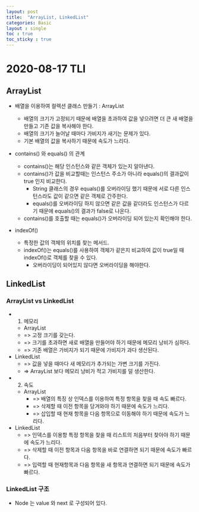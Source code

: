 ```yaml
---
layout: post
title:  "ArrayList, LinkedList"
categories: Basic
layout : single
toc : true 
toc_sticky : true
---
```


# 2020-08-17 TLI

## ArrayList
- 배열을 이용하여 컬렉션 클래스 만들기 : ArrayList
    - 배열의 크기가 고정되기 때문에 배열을 초과하여 값을 넣으려면 더 큰 새 배열을 만들고 기존 값을 복사해야 한다.
    - 배열의 크기가 늘어날 때마다 가비지가 새기는 문제가 있다.
    - 기본 배열의 값을 복사하기 때문에 속도가 느리다.

- contains() 와 equals() 의 관계
    - contains()는 해당 인스턴스와 같은 객체가 있는지 알아낸다.
    - contains()가 값을 비교할때는 인스턴스 주소가 아니라 equals()의 결과값이 true 인지 비교한다.
        - String 클래스의 경우 equals()를 오버라이딩 했기 때문에 서로 다른 인스턴스라도 값이 같으면 같은 객체로 간주한다.
        - equals()를 오버라이딩 하지 않으면 같은 값을 같더라도 인스턴스가 다르기 때문에 equals()의 결과가 false로 나온다.
    - contains()를 호출할 때는  equals()가 오버라이딩 되어 있는지 확인해야 한다.

- indexOf()
    - 특정한 값의 객체의 위치를 찾는 메서드.
    - indexOf()는 equals()를 사용하여 객체가 같은지 비교하여 값이 true일 때 indexOf()로 객체를 찾을 수 있다.
        - 오버라이딩이 되어있지 않다면 오버라이딩을 해야한다.

## LinkedList

### ArrayList vs LinkedList
- 1) 메모리
    - ArrayList
    - => 고정 크기를 갖는다.
    - => 크기를 초과하면 새로 배열을 만들어야 하기 때문에 메모리 낭비가 심하다.
    - => 기존 배열은 가비지가 되기 때문에 가비지가 과다 생산된다.
- LinkedList
    - => 값을 넣을 때마다 새 메모리가 추가되는 가변 크기를 가진다.
    - => ArrayList 보다 메모리 낭비가 적고 가비지를 덜 생산한다.
- 2) 속도
    - ArrayList
        - => 배열의 특징 상 인덱스를 이용하여 특정 항목을 찾을 때 속도 빠르다.
        - => 삭제할 때 이전 항목을 당겨와야 하기 때문에 속도가 느리다.
        - => 삽입할 때 현재 항목을 다음 항목으로 이동해야 하기 때문에 속도가 느리다.
- LinkedList
    - => 인덱스를 이용항 특정 항목을 찾을 때 리스트의 처음부터 찾아야 하기 때문에 속도가 느리다.
    - => 삭제할 때 이전 항목과 다음 항목을 바로 연결하면 되기 때문에 속도가 빠르다.
    - => 입력할 때 현재항목과 다음 항목을 새 항목과 연결하면 되기 때문에 속도가 빠르다.

### LinkedList 구조
- Node 는 value 와 next 로 구성되어 있다.
